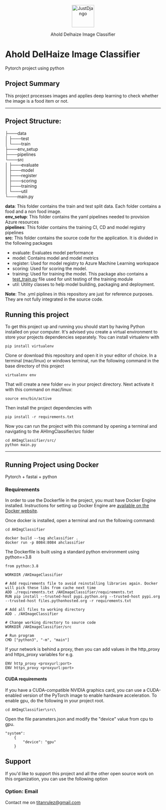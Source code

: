 <p align="center">
  <p align="center">
    <a href="https://www.aholddelhaize.com/" target="_blank">
      <img src="https://upload.wikimedia.org/wikipedia/en/thumb/c/c8/Ahold_Delhaize_logo.svg/1200px-Ahold_Delhaize_logo.svg.png" alt="JustDjango" height="72">
    </a>
  </p>
  <p align="center">
    Ahold Delhaize Image Classifier
  </p>
</p>

# Ahold DelHaize Image Classifier

Pytorch project using python


## Project Summary

This project processes images and applies deep learning to check whether the image is a food item or not.

---
## Project Structure:
├───data<br />
│   ├───test<br />
│   └───train<br />
├───env_setup<br />
├───pipelines<br />
└───src<br />
│   ├───evaluate<br />
│   ├───model<br />
│   ├───register<br />
│   ├───scoring<br />
│   ├───training<br />
│   └───util<br />
└───main.py<br />

<b>data</b>: This folder contains the train and test split data. Each folder contains a food and a non food image.</br>
<b>env_setup</b>: This folder contains the yaml pipelines needed to provision Azure resources</br>
<b>pipelines</b>: This folder contains the training CI, CD and model registry pipelines</br>
<b>src</b>: This folder contains the source code for the application. It is divided in the following packages</br>
- evaluate: Evaluates model performance
- model: Contains model and model metrics
- register: Used for model registry to Azure Machine Learning workspace
- scoring: Used for scoring the model. 
- training: Used for training the model. This package also contains a [test_train.py](src/training/test_train.py)  file used for unit testing of the training module
- util: Utility classes to help model building, packaging and deployment.

<b>Note</b>: The .yml piplines in this repository are just for reference purposes. They are not fully integrated in the source code.
## Running this project

To get this project up and running you should start by having Python installed on your computer. It's advised you create a virtual environment to store your projects dependencies separately. You can install virtualenv with

```
pip install virtualenv
```

Clone or download this repository and open it in your editor of choice. In a terminal (mac/linux) or windows terminal, run the following command in the base directory of this project

```
virtualenv env
```

That will create a new folder `env` in your project directory. Next activate it with this command on mac/linux:

```
source env/bin/active
```

Then install the project dependencies with

```
pip install -r requirements.txt
```

Now you can run the project with this command by opening a terminal and navigating to the AHImgClassifier/src folder

```
cd AHImgClassifier/src/
python main.py
```

---

## Running Project using Docker
Pytorch + fastai + python

### Requirements

In order to use the Dockerfile in the project, you must have Docker Engine installed. Instructions
for setting up Docker Engine are
[available on the Docker website](https://docs.docker.com/engine/installation/).

Once docker is installed, open a terminal and run the following command:
```
cd AHImgClassifier

docker build --tag ahclassifier .
docker run -p 8084:8084 ahclassifier
```

The Dockerfile is built using a standard python environment using python==3.8
```
from python:3.8

WORKDIR /AHImageClassifier

# Add requirements file to avoid reinstalling libraries again. Docker will pick these libs from cache next time
ADD ./requirements.txt /AHImageClassifier/requirements.txt
RUN pip install --trusted-host pypi.python.org --trusted-host pypi.org --trusted-host files.pythonhosted.org -r requirements.txt

# Add all files to working directory
ADD . /AHImageClassifier

# Change working directory to source code
WORKDIR /AHImageClassifier/src

# Run program
CMD ["python3", "-m", "main"]

```
If your network is behind a proxy, then you can add values in the http_proxy and https_proxy variables for e.g.
```
ENV http_proxy <proxyurl:port>
ENV https_proxy <proxyurl:port>
```

#### CUDA requirements

If you have a CUDA-compatible NVIDIA graphics card, you can use a CUDA-enabled
version of the PyTorch image to enable hardware acceleration. To enable gpu, do the following in your project root.
```
cd AHImgClassifier\src\
```
Open the file parameters.json and modify the "device" value from cpu to gpu.
```
"system":
    {
        "device": "gpu"
    }
```

## Support

If you'd like to support this project and all the other open source work on this organization, you can use the following option

### Option: Email

Contact me on titanrulez@gmail.com